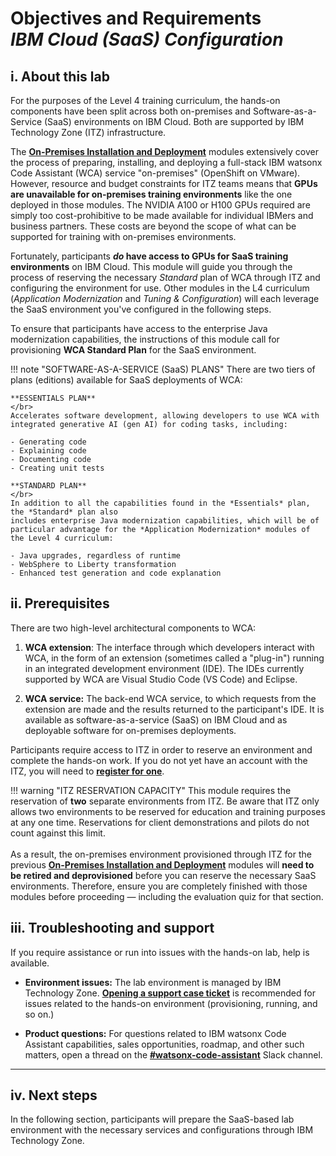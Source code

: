 # **Objectives and Requirements**</br>*IBM Cloud (SaaS) Configuration*

## **i. About this lab**

For the purposes of the Level 4 training curriculum, the hands-on components have been split across both on-premises and Software-as-a-Service (SaaS) environments on IBM Cloud. Both are supported by IBM Technology Zone (ITZ) infrastructure.

The <a href="https://ibm.github.io/wca-l4/on-premises/1/" target="_blank">**On-Premises Installation and Deployment**</a> modules extensively cover the process of preparing, installing, and deploying a full-stack IBM watsonx Code Assistant (WCA) service "on-premises" (OpenShift on VMware). However, resource and budget constraints for ITZ teams means that **GPUs are unavailable for on-premises training environments** like the one deployed in those modules. The NVIDIA A100 or H100 GPUs required are simply too cost-prohibitive to be made available for individual IBMers and business partners. These costs are beyond the scope of what can be supported for training with on-premises environments.

Fortunately, participants ***do* have access to GPUs for SaaS training environments** on IBM Cloud. This module will guide you through the process of reserving the necessary *Standard* plan of WCA through ITZ and configuring the environment for use. Other modules in the L4 curriculum  (*Application Modernization* and *Tuning & Configuration*) will each leverage the SaaS environment you've configured in the following steps.

To ensure that participants have access to the enterprise Java modernization capabilities, the instructions of this module call for provisioning **WCA Standard Plan** for the SaaS environment.

!!! note "SOFTWARE-AS-A-SERVICE (SaaS) PLANS"
    There are two tiers of plans (editions) available for SaaS deployments of WCA:
    
    **ESSENTIALS PLAN**
    </br>
    Accelerates software development, allowing developers to use WCA with integrated generative AI (gen AI) for coding tasks, including:
    
    - Generating code
    - Explaining code
    - Documenting code
    - Creating unit tests
    
    **STANDARD PLAN**
    </br>
    In addition to all the capabilities found in the *Essentials* plan, the *Standard* plan also
    includes enterprise Java modernization capabilities, which will be of particular advantage for the *Application Modernization* modules of the Level 4 curriculum:
    
    - Java upgrades, regardless of runtime
    - WebSphere to Liberty transformation
    - Enhanced test generation and code explanation

## **ii. Prerequisites**

There are two high-level architectural components to WCA:

1. **WCA extension**: The interface through which developers interact with WCA, in the form of an extension (sometimes called a "plug-in") running in an integrated development environment (IDE). The IDEs currently supported by WCA are Visual Studio Code (VS Code) and Eclipse.

2. **WCA service:** The back-end WCA service, to which requests from the extension are made and the results returned to the participant's IDE. It is available as software-as-a-service (SaaS) on IBM Cloud and as deployable software for on-premises deployments.

Participants require access to ITZ in order to reserve an environment and complete the hands-on work. If you do not yet have an account with the ITZ, you will need to <a href="https://techzone.ibm.com/" target="_blank">**register for one**</a>.

!!! warning "ITZ RESERVATION CAPACITY"
    This module requires the reservation of **two** separate environments from ITZ. Be aware that ITZ only allows two environments to be reserved for education and training purposes at any one time. Reservations for client demonstrations and pilots do not count against this limit.</br></br>As a result, the on-premises environment provisioned through ITZ for the previous <a href="https://ibm.github.io/wca-l4/on-premises/1/" target="_blank">**On-Premises Installation and Deployment**</a> modules will **need to be retired and deprovisioned** before you can reserve the necessary SaaS environments. Therefore, ensure you are completely finished with those modules before proceeding — including the evaluation quiz for that section.

## **iii. Troubleshooting and support**

If you require assistance or run into issues with the hands-on lab, help is available.

- **Environment issues:** The lab environment is managed by IBM Technology Zone. <a href="https://techzone.ibm.com/help" target="_blank">**Opening a support case ticket**</a> is recommended for issues related to the hands-on environment (provisioning, running, and so on.)

- **Product questions:** For questions related to IBM watsonx Code Assistant capabilities, sales opportunities, roadmap, and other such matters, open a thread on the <a href="https://ibm.enterprise.slack.com/archives/C059NKPUCP9" target="_blank">**#watsonx-code-assistant**</a> Slack channel.

---

## **iv. Next steps**

In the following section, participants will prepare the SaaS-based lab environment with the necessary services and configurations through IBM Technology Zone.